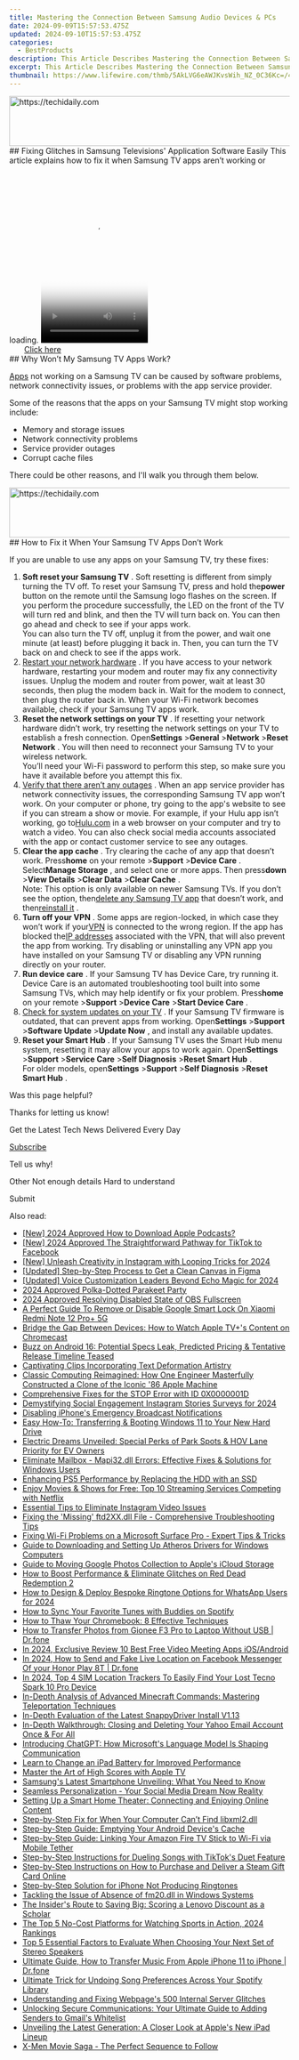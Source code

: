 ```yaml
---
title: Mastering the Connection Between Samsung Audio Devices & PCs
date: 2024-09-09T15:57:53.475Z
updated: 2024-09-10T15:57:53.475Z
categories:
  - BestProducts
description: This Article Describes Mastering the Connection Between Samsung Audio Devices & PCs
excerpt: This Article Describes Mastering the Connection Between Samsung Audio Devices & PCs
thumbnail: https://www.lifewire.com/thmb/5AkLVG6eAWJKvsWih_NZ_0C36Kc=/400x300/filters:no_upscale():max_bytes(150000):strip_icc():format(webp)/GalaxyBudsPro_26-d8bcbc1a8dc0403bb2beee5a074163ee.jpg
---
```


<!-- affiliate ads begin -->
<a href="https://ephamedtechinc.pxf.io/c/5597632/2137209/26400" target="_top" id="2137209">
  <img src="//a.impactradius-go.com/display-ad/26400-2137209" border="0" alt="https://techidaily.com" width="728" height="90"/>
</a>
<img height="0" width="0" src="https://ephamedtechinc.pxf.io/i/5597632/2137209/26400" style="position:absolute;visibility:hidden;" border="0" />
<!-- affiliate ads end -->
## Fixing Glitches in Samsung Televisions' Application Software Easily
 This article explains how to fix it when Samsung TV apps aren’t working or loading.

<!-- affiliate ads begin -->
<span id="1630055">
					<video width="192" height="320" style="cursor:pointer"
           poster="//a.impactradius-go.com/display-clicktoplayimage/1630055.png"
           onclick="if(!this.playClicked){this.play();this.setAttribute('controls',true);this.playClicked=true;}">
	   <source src="//a.impactradius-go.com/display-ad/18460-1630055">
	   <img src="//a.impactradius-go.com/display-clicktoplayimage/1630055.png" style="border: none; height: 100%; width: 100%; object-fit: contain">
	</video>
	<div style="width:120px;text-align:center"><a href="javascript:window.open(decodeURIComponent('https%3A%2F%2Fcaperobbin.sjv.io%2Fc%2F5597632%2F1630055%2F18460'), '_blank');void(0);">Click here</a></div>
</span>
<img height="0" width="0" src="https://imp.pxf.io/i/5597632/1630055/18460" style="position:absolute;visibility:hidden;" border="0" />
<!-- affiliate ads end -->
## Why Won’t My Samsung TV Apps Work?

[Apps](https://www.lifewire.com/what-are-apps-1616114) not working on a Samsung TV can be caused by software problems, network connectivity issues, or problems with the app service provider.

 Some of the reasons that the apps on your Samsung TV might stop working include:

* Memory and storage issues
* Network connectivity problems
* Service provider outages
* Corrupt cache files

 There could be other reasons, and I'll walk you through them below.

<!-- affiliate ads begin -->
<a href="https://united.elfm.net/c/5597632/2139563/4704" target="_top" id="2139563">
  <img src="//a.impactradius-go.com/display-ad/4704-2139563" border="0" alt="https://techidaily.com" width="728" height="90"/>
</a>
<img height="0" width="0" src="https://united.elfm.net/i/5597632/2139563/4704" style="position:absolute;visibility:hidden;" border="0" />
<!-- affiliate ads end -->
## How to Fix it When Your Samsung TV Apps Don’t Work

 If you are unable to use any apps on your Samsung TV, try these fixes:  

1. **Soft reset your Samsung TV** . Soft resetting is different from simply turning the TV off. To reset your Samsung TV, press and hold the**power** button on the remote until the Samsung logo flashes on the screen. If you perform the procedure successfully, the LED on the front of the TV will turn red and blink, and then the TV will turn back on. You can then go ahead and check to see if your apps work.  
 You can also turn the TV off, unplug it from the power, and wait one minute (at least) before plugging it back in. Then, you can turn the TV back on and check to see if the apps work.
2. [Restart your network hardware](https://www.lifewire.com/how-to-properly-restart-a-router-modem-2624570) . If you have access to your network hardware, restarting your modem and router may fix any connectivity issues. Unplug the modem and router from power, wait at least 30 seconds, then plug the modem back in. Wait for the modem to connect, then plug the router back in. When your Wi-Fi network becomes available, check if your Samsung TV apps work.
3. **Reset the network settings on your TV** . If resetting your network hardware didn’t work, try resetting the network settings on your TV to establish a fresh connection. Open**Settings** \>**General** \>**Network** \>**Reset Network** . You will then need to reconnect your Samsung TV to your wireless network.  
 You’ll need your Wi-Fi password to perform this step, so make sure you have it available before you attempt this fix.
4. [Verify that there aren’t any outages](https://www.lifewire.com/is-website-down-3482172) . When an app service provider has network connectivity issues, the corresponding Samsung TV app won’t work. On your computer or phone, try going to the app's website to see if you can stream a show or movie. For example, if your Hulu app isn’t working, go to[Hulu.com](https://hulu.com) in a web browser on your computer and try to watch a video. You can also check social media accounts associated with the app or contact customer service to see any outages.
5. **Clear the app cache** . Try clearing the cache of any app that doesn’t work. Press**home** on your remote >**Support** \>**Device Care** . Select**Manage Storage** , and select one or more apps. Then press**down** \>**View Details** \>**Clear Data** \>**Clear Cache** .  
 Note: This option is only available on newer Samsung TVs. If you don’t see the option, then[delete any Samsung TV app](https://www.lifewire.com/how-to-delete-apps-on-a-samsung-smart-tv-4589138) that doesn’t work, and then[reinstall it](https://www.lifewire.com/download-apps-on-samsung-smart-tv-5223578) .
6. **Turn off your VPN** . Some apps are region-locked, in which case they won’t work if your[VPN](https://www.lifewire.com/what-is-a-vpn-5189778) is connected to the wrong region. If the app has blocked the[IP addresses](https://www.lifewire.com/what-is-an-ip-address-2625920) associated with the VPN, that will also prevent the app from working. Try disabling or uninstalling any VPN app you have installed on your Samsung TV or disabling any VPN running directly on your router.
7. **Run device care** . If your Samsung TV has Device Care, try running it. Device Care is an automated troubleshooting tool built into some Samsung TVs, which may help identify or fix your problem. Press**home** on your remote >**Support** \>**Device Care** \>**Start Device Care** .
8. [Check for system updates on your TV](https://www.lifewire.com/update-samsung-smart-tv-4172014) . If your Samsung TV firmware is outdated, that can prevent apps from working. Open**Settings** \>**Support** \>**Software Update** \>**Update Now** , and install any available updates.
9. **Reset your Smart Hub** . If your Samsung TV uses the Smart Hub menu system, resetting it may allow your apps to work again. Open**Settings** \>**Support** \>**Service Care** \>**Self Diagnosis** \>**Reset Smart Hub** .  
 For older models, open**Settings** \>**Support** \>**Self Diagnosis** \>**Reset Smart Hub** .

Was this page helpful?

Thanks for letting us know!

 Get the Latest Tech News Delivered Every Day

[Subscribe](https://www.lifewire.com/#)

Tell us why!

 Other  Not enough details  Hard to understand

 Submit

<ins class="adsbygoogle"
     style="display:block"
     data-ad-format="autorelaxed"
     data-ad-client="ca-pub-7571918770474297"
     data-ad-slot="1223367746"></ins>



<ins class="adsbygoogle"
     style="display:block"
     data-ad-client="ca-pub-7571918770474297"
     data-ad-slot="8358498916"
     data-ad-format="auto"
     data-full-width-responsive="true"></ins>

<span class="atpl-alsoreadstyle">Also read:</span>
<div><ul>
<li><a href="https://vp-tips.techidaily.com/new-2024-approved-how-to-download-apple-podcasts/"><u>[New] 2024 Approved How to Download Apple Podcasts?</u></a></li>
<li><a href="https://facebook-video-content.techidaily.com/new-2024-approved-the-straightforward-pathway-for-tiktok-to-facebook/"><u>[New] 2024 Approved The Straightforward Pathway for TikTok to Facebook</u></a></li>
<li><a href="https://instagram-videos.techidaily.com/new-unleash-creativity-in-instagram-with-looping-tricks-for-2024/"><u>[New] Unleash Creativity in Instagram with Looping Tricks for 2024</u></a></li>
<li><a href="https://vp-tips.techidaily.com/updated-step-by-step-process-to-get-a-clean-canvas-in-figma/"><u>[Updated] Step-by-Step Process to Get a Clean Canvas in Figma</u></a></li>
<li><a href="https://fox-direct.techidaily.com/updated-voice-customization-leaders-beyond-echo-magic-for-2024/"><u>[Updated] Voice Customization Leaders Beyond Echo Magic for 2024</u></a></li>
<li><a href="https://extra-approaches.techidaily.com/2024-approved-polka-dotted-parakeet-party/"><u>2024 Approved Polka-Dotted Parakeet Party</u></a></li>
<li><a href="https://screen-capture.techidaily.com/2024-approved-resolving-disabled-state-of-obs-fullscreen/"><u>2024 Approved Resolving Disabled State of OBS Fullscreen</u></a></li>
<li><a href="https://unlock-android.techidaily.com/a-perfect-guide-to-remove-or-disable-google-smart-lock-on-xiaomi-redmi-note-12-proplus-5g-by-drfone-android/"><u>A Perfect Guide To Remove or Disable Google Smart Lock On Xiaomi Redmi Note 12 Pro+ 5G</u></a></li>
<li><a href="https://tech-renaissance.techidaily.com/1722900080196-bridge-the-gap-between-devices-how-to-watch-apple-tvpluss-content-on-chromecast/"><u>Bridge the Gap Between Devices: How to Watch Apple TV+'s Content on Chromecast</u></a></li>
<li><a href="https://tech-renaissance.techidaily.com/buzz-on-android-16-potential-specs-leak-predicted-pricing-and-tentative-release-timeline-teased/"><u>Buzz on Android 16: Potential Specs Leak, Predicted Pricing & Tentative Release Timeline Teased</u></a></li>
<li><a href="https://extra-lessons.techidaily.com/captivating-clips-incorporating-text-deformation-artistry/"><u>Captivating Clips Incorporating Text Deformation Artistry</u></a></li>
<li><a href="https://tech-renaissance.techidaily.com/classic-computing-reimagined-how-one-engineer-masterfully-constructed-a-clone-of-the-iconic-86-apple-machine/"><u>Classic Computing Reimagined: How One Engineer Masterfully Constructed a Clone of the Iconic '86 Apple Machine</u></a></li>
<li><a href="https://tech-renaissance.techidaily.com/comprehensive-fixes-for-the-stop-error-with-id-0x0000001d/"><u>Comprehensive Fixes for the STOP Error with ID 0X0000001D</u></a></li>
<li><a href="https://instagram-video-recordings.techidaily.com/demystifying-social-engagement-instagram-stories-surveys-for-2024/"><u>Demystifying Social Engagement Instagram Stories Surveys for 2024</u></a></li>
<li><a href="https://tech-renaissance.techidaily.com/disabling-iphones-emergency-broadcast-notifications/"><u>Disabling iPhone's Emergency Broadcast Notifications</u></a></li>
<li><a href="https://tech-renaissance.techidaily.com/easy-how-to-transferring-and-booting-windows-11-to-your-new-hard-drive/"><u>Easy How-To: Transferring & Booting Windows 11 to Your New Hard Drive</u></a></li>
<li><a href="https://tech-renaissance.techidaily.com/electric-dreams-unveiled-special-perks-of-park-spots-and-hov-lane-priority-for-ev-owners/"><u>Electric Dreams Unveiled: Special Perks of Park Spots & HOV Lane Priority for EV Owners</u></a></li>
<li><a href="https://tech-renaissance.techidaily.com/eliminate-mailbox-mapi32dll-errors-effective-fixes-and-solutions-for-windows-users/"><u>Eliminate Mailbox - Mapi32.dll Errors: Effective Fixes & Solutions for Windows Users</u></a></li>
<li><a href="https://tech-renaissance.techidaily.com/enhancing-ps5-performance-by-replacing-the-hdd-with-an-ssd/"><u>Enhancing PS5 Performance by Replacing the HDD with an SSD</u></a></li>
<li><a href="https://tech-renaissance.techidaily.com/enjoy-movies-and-shows-for-free-top-10-streaming-services-competing-with-netflix/"><u>Enjoy Movies & Shows for Free: Top 10 Streaming Services Competing with Netflix</u></a></li>
<li><a href="https://instagram-clips.techidaily.com/essential-tips-to-eliminate-instagram-video-issues/"><u>Essential Tips to Eliminate Instagram Video Issues</u></a></li>
<li><a href="https://tech-renaissance.techidaily.com/fixing-the-missing-ftd2xxdll-file-comprehensive-troubleshooting-tips/"><u>Fixing the 'Missing' ftd2XX.dll File - Comprehensive Troubleshooting Tips</u></a></li>
<li><a href="https://tech-renaissance.techidaily.com/fixing-wi-fi-problems-on-a-microsoft-surface-pro-expert-tips-and-tricks/"><u>Fixing Wi-Fi Problems on a Microsoft Surface Pro - Expert Tips & Tricks</u></a></li>
<li><a href="https://driver-download.techidaily.com/guide-to-downloading-and-setting-up-atheros-drivers-for-windows-computers/"><u>Guide to Downloading and Setting Up Atheros Drivers for Windows Computers</u></a></li>
<li><a href="https://tech-renaissance.techidaily.com/guide-to-moving-google-photos-collection-to-apples-icloud-storage/"><u>Guide to Moving Google Photos Collection to Apple's iCloud Storage</u></a></li>
<li><a href="https://win-solutions.techidaily.com/how-to-boost-performance-and-eliminate-glitches-on-red-dead-redemption-2/"><u>How to Boost Performance & Eliminate Glitches on Red Dead Redemption 2</u></a></li>
<li><a href="https://some-knowledge.techidaily.com/how-to-design-and-deploy-bespoke-ringtone-options-for-whatsapp-users-for-2024/"><u>How to Design & Deploy Bespoke Ringtone Options for WhatsApp Users for 2024</u></a></li>
<li><a href="https://tech-renaissance.techidaily.com/how-to-sync-your-favorite-tunes-with-buddies-on-spotify/"><u>How to Sync Your Favorite Tunes with Buddies on Spotify</u></a></li>
<li><a href="https://tech-renaissance.techidaily.com/how-to-thaw-your-chromebook-8-effective-techniques/"><u>How to Thaw Your Chromebook: 8 Effective Techniques</u></a></li>
<li><a href="https://android-transfer.techidaily.com/how-to-transfer-photos-from-gionee-f3-pro-to-laptop-without-usb-drfone-by-drfone-transfer-from-android-transfer-from-android/"><u>How to Transfer Photos from Gionee F3 Pro to Laptop Without USB | Dr.fone</u></a></li>
<li><a href="https://screen-sharing-recording.techidaily.com/in-2024-exclusive-review-10-best-free-video-meeting-apps-iosandroid/"><u>In 2024, Exclusive Review 10 Best Free Video Meeting Apps iOS/Android</u></a></li>
<li><a href="https://review-topics.techidaily.com/in-2024-how-to-send-and-fake-live-location-on-facebook-messenger-of-your-honor-play-8t-drfone-by-drfone-virtual-android/"><u>In 2024, How to Send and Fake Live Location on Facebook Messenger Of your Honor Play 8T | Dr.fone</u></a></li>
<li><a href="https://unlock-android.techidaily.com/in-2024-top-4-sim-location-trackers-to-easily-find-your-lost-tecno-spark-10-pro-device-by-drfone-android/"><u>In 2024, Top 4 SIM Location Trackers To Easily Find Your Lost Tecno Spark 10 Pro Device</u></a></li>
<li><a href="https://tech-renaissance.techidaily.com/in-depth-analysis-of-advanced-minecraft-commands-mastering-teleportation-techniques/"><u>In-Depth Analysis of Advanced Minecraft Commands: Mastering Teleportation Techniques</u></a></li>
<li><a href="https://tech-renaissance.techidaily.com/in-depth-evaluation-of-the-latest-snappydriver-install-v113/"><u>In-Depth Evaluation of the Latest SnappyDriver Install V1.13</u></a></li>
<li><a href="https://tech-renaissance.techidaily.com/in-depth-walkthrough-closing-and-deleting-your-yahoo-email-account-once-and-for-all/"><u>In-Depth Walkthrough: Closing and Deleting Your Yahoo Email Account Once & For All</u></a></li>
<li><a href="https://tech-renaissance.techidaily.com/introducing-chatgpt-how-microsofts-language-model-is-shaping-communication/"><u>Introducing ChatGPT: How Microsoft's Language Model Is Shaping Communication</u></a></li>
<li><a href="https://tech-renaissance.techidaily.com/learn-to-change-an-ipad-battery-for-improved-performance/"><u>Learn to Change an iPad Battery for Improved Performance</u></a></li>
<li><a href="https://tech-renaissance.techidaily.com/master-the-art-of-high-scores-with-apple-tv/"><u>Master the Art of High Scores with Apple TV</u></a></li>
<li><a href="https://tech-renaissance.techidaily.com/samsungs-latest-smartphone-unveiling-what-you-need-to-know/"><u>Samsung's Latest Smartphone Unveiling: What You Need to Know</u></a></li>
<li><a href="https://facebook.techidaily.com/seamless-personalization-your-social-media-dream-now-reality/"><u>Seamless Personalization - Your Social Media Dream Now Reality</u></a></li>
<li><a href="https://tech-renaissance.techidaily.com/setting-up-a-smart-home-theater-connecting-and-enjoying-online-content/"><u>Setting Up a Smart Home Theater: Connecting and Enjoying Online Content</u></a></li>
<li><a href="https://tech-renaissance.techidaily.com/step-by-step-fix-for-when-your-computer-cant-find-libxml2dll/"><u>Step-by-Step Fix for When Your Computer Can’t Find libxml2.dll</u></a></li>
<li><a href="https://tech-renaissance.techidaily.com/step-by-step-guide-emptying-your-android-devices-cache/"><u>Step-by-Step Guide: Emptying Your Android Device's Cache</u></a></li>
<li><a href="https://tech-renaissance.techidaily.com/step-by-step-guide-linking-your-amazon-fire-tv-stick-to-wi-fi-via-mobile-tether/"><u>Step-by-Step Guide: Linking Your Amazon Fire TV Stick to Wi-Fi via Mobile Tether</u></a></li>
<li><a href="https://tech-renaissance.techidaily.com/step-by-step-instructions-for-dueling-songs-with-tiktoks-duet-feature/"><u>Step-by-Step Instructions for Dueling Songs with TikTok's Duet Feature</u></a></li>
<li><a href="https://tech-renaissance.techidaily.com/step-by-step-instructions-on-how-to-purchase-and-deliver-a-steam-gift-card-online/"><u>Step-by-Step Instructions on How to Purchase and Deliver a Steam Gift Card Online</u></a></li>
<li><a href="https://tech-renaissance.techidaily.com/step-by-step-solution-for-iphone-not-producing-ringtones/"><u>Step-by-Step Solution for iPhone Not Producing Ringtones</u></a></li>
<li><a href="https://tech-renaissance.techidaily.com/tackling-the-issue-of-absence-of-fm20dll-in-windows-systems/"><u>Tackling the Issue of Absence of fm20.dll in Windows Systems</u></a></li>
<li><a href="https://tech-renaissance.techidaily.com/the-insiders-route-to-saving-big-scoring-a-lenovo-discount-as-a-scholar/"><u>The Insider's Route to Saving Big: Scoring a Lenovo Discount as a Scholar</u></a></li>
<li><a href="https://tech-renaissance.techidaily.com/the-top-5-no-cost-platforms-for-watching-sports-in-action-2024-rankings/"><u>The Top 5 No-Cost Platforms for Watching Sports in Action, 2024 Rankings</u></a></li>
<li><a href="https://tech-renaissance.techidaily.com/top-5-essential-factors-to-evaluate-when-choosing-your-next-set-of-stereo-speakers/"><u>Top 5 Essential Factors to Evaluate When Choosing Your Next Set of Stereo Speakers</u></a></li>
<li><a href="https://iphone-transfer.techidaily.com/ultimate-guide-how-to-transfer-music-from-apple-iphone-11-to-iphone-drfone-by-drfone-transfer-from-ios/"><u>Ultimate Guide, How to Transfer Music From Apple iPhone 11 to iPhone | Dr.fone</u></a></li>
<li><a href="https://tech-renaissance.techidaily.com/ultimate-trick-for-undoing-song-preferences-across-your-spotify-library/"><u>Ultimate Trick for Undoing Song Preferences Across Your Spotify Library</u></a></li>
<li><a href="https://tech-renaissance.techidaily.com/understanding-and-fixing-webpages-500-internal-server-glitches/"><u>Understanding and Fixing Webpage's 500 Internal Server Glitches</u></a></li>
<li><a href="https://tech-renaissance.techidaily.com/unlocking-secure-communications-your-ultimate-guide-to-adding-senders-to-gmails-whitelist/"><u>Unlocking Secure Communications: Your Ultimate Guide to Adding Senders to Gmail's Whitelist</u></a></li>
<li><a href="https://tech-renaissance.techidaily.com/unveiling-the-latest-generation-a-closer-look-at-apples-new-ipad-lineup/"><u>Unveiling the Latest Generation: A Closer Look at Apple's New iPad Lineup</u></a></li>
<li><a href="https://tech-renaissance.techidaily.com/x-men-movie-saga-the-perfect-sequence-to-follow/"><u>X-Men Movie Saga - The Perfect Sequence to Follow</u></a></li>
</ul></div>
